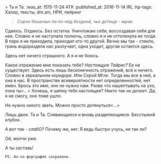 = Та и Та.
:was_at: 1515-11-24 ATK
:published_at: 2016-11-14 IRL 
:hp-tags: Хэлор, тексты, dm.am, НРИ, пейринг

> *Сорок бешеных па по-над бездной, чье детище - мрак.*

Сдаюсь. 
Отдаюсь. 
Без остатка.
Уничтожаю себя, воссоздавая себя для нее. Словно и не наступала полночь, словно я и не оттолкнула ее тогда. В парк я не приходила, приходил кто-то другой. Вечно мы так - стекло, грань водораздела нас разлучает, одна уходит, другая остается здесь.

Здесь нет ничего страшного.
А я и не боюсь.

Какое отражение мне показать тебе? *Настоящую Тайрис?* Ее не существует. Здесь есть лишь бесконечность отражений, всё и ничего. Словно в зеркальном коридоре.
*Или Серой Мгле.*
Тогда мы все в ней, а она в нас. В пространстве всевероятности нет определенностей, нет имен. Брось это имя, оно не нужно нам. Разве что нашептывать на ухо, пока ты<...>
Хочешь, я шепну тебе настоящее? *Никто так не делает.* Да, я не смогу, оно тоже ушло.

Не нужно никого звать. Можно просто дотянуться<...>

Лишь двое. Та и Та. Сливающиеся и вновь разделяющиеся.
Бесстыжий клубок.

*А вот так - слабО?* Почему же, нет. Я ведь быстро учусь, не так ли?

Ой, молчи уже.

_А ты заставь!_

    PS. Ах-ох-форграфия сохранена.
